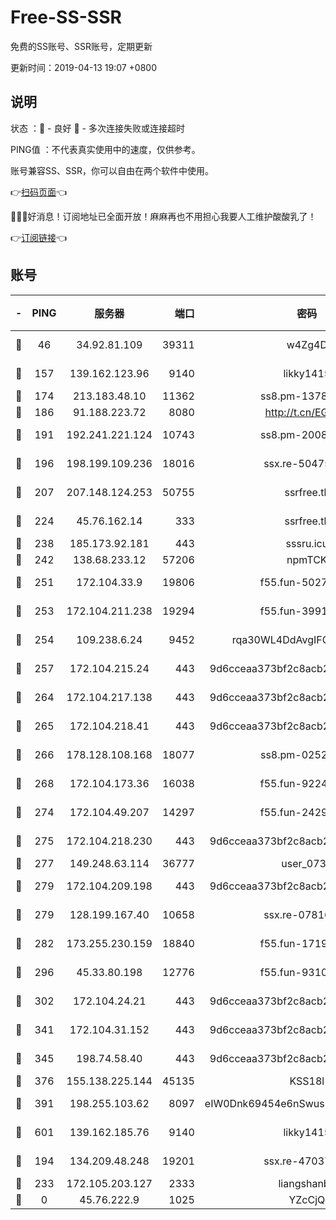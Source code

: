 # Free-SS-SSR

免费的SS账号、SSR账号，定期更新

更新时间：2019-04-13 19:07 +0800

## 说明

状态     ：🙂 - 良好 🙁 - 多次连接失败或连接超时

PING值   ：不代表真实使用中的速度，仅供参考。

账号兼容SS、SSR，你可以自由在两个软件中使用。

👉[扫码页面](https://liesauer.github.io/Free-SS-SSR/)👈

🎉🎉🎉好消息！订阅地址已全面开放！麻麻再也不用担心我要人工维护酸酸乳了！

👉[订阅链接](https://www.liesauer.net/yogurt/subscribe?ACCESS_TOKEN=DAYxR3mMaZAsaqUb)👈

## 账号

|-|PING|服务器|端口|密码|加密方式|区域|
|:----:|:----:|:-----:|-----:|:----:|:----:|:----:|
|🙂|46|34.92.81.109|39311|w4Zg4D|chacha20-ietf|US|
|🙂|157|139.162.123.96|9140|likky1415|aes-256-cfb|JP|
|🙂|174|213.183.48.10|11362|ss8.pm-13781696|rc4-md5|RU|
|🙂|186|91.188.223.72|8080|http://t.cn/EGJIyrl|rc4-md5|RU|
|🙂|191|192.241.221.124|10743|ss8.pm-20087644|aes-256-cfb|US|
|🙂|196|198.199.109.236|18016|ssx.re-50475816|aes-256-cfb|US|
|🙂|207|207.148.124.253|50755|ssrfree.tk|aes-256-cfb|SG|
|🙂|224|45.76.162.14|333|ssrfree.tk|aes-256-cfb|SG|
|🙂|238|185.173.92.181|443|sssru.icu|rc4-md5|RU|
|🙂|242|138.68.233.12|57206|npmTCK|rc4-md5|US|
|🙂|251|172.104.33.9|19806|f55.fun-50279923|aes-256-cfb|SG|
|🙂|253|172.104.211.238|19294|f55.fun-39915155|aes-256-cfb|US|
|🙂|254|109.238.6.24|9452|rqa30WL4DdAvgIFG6Fs3znzTa|aes-256-cfb|FR|
|🙂|257|172.104.215.24|443|9d6cceaa373bf2c8acb22e60b6a58be6|aes-256-cfb|US|
|🙂|264|172.104.217.138|443|9d6cceaa373bf2c8acb22e60b6a58be6|aes-256-cfb|US|
|🙂|265|172.104.218.41|443|9d6cceaa373bf2c8acb22e60b6a58be6|aes-256-cfb|US|
|🙂|266|178.128.108.168|18077|ss8.pm-02520646|aes-256-cfb|SG|
|🙂|268|172.104.173.36|16038|f55.fun-92247819|aes-256-cfb|SG|
|🙂|274|172.104.49.207|14297|f55.fun-24293624|aes-256-cfb|SG|
|🙂|275|172.104.218.230|443|9d6cceaa373bf2c8acb22e60b6a58be6|aes-256-cfb|US|
|🙂|277|149.248.63.114|36777|user_0731|chacha20|CA|
|🙂|279|172.104.209.198|443|9d6cceaa373bf2c8acb22e60b6a58be6|aes-256-cfb|US|
|🙂|279|128.199.167.40|10658|ssx.re-07816101|aes-256-cfb|SG|
|🙂|282|173.255.230.159|18840|f55.fun-17191367|aes-256-cfb|US|
|🙂|296|45.33.80.198|12776|f55.fun-93107872|aes-256-cfb|US|
|🙂|302|172.104.24.21|443|9d6cceaa373bf2c8acb22e60b6a58be6|aes-256-cfb|US|
|🙂|341|172.104.31.152|443|9d6cceaa373bf2c8acb22e60b6a58be6|aes-256-cfb|US|
|🙂|345|198.74.58.40|443|9d6cceaa373bf2c8acb22e60b6a58be6|aes-256-cfb|US|
|🙂|376|155.138.225.144|45135|KSS18l|rc4-md5|US|
|🙂|391|198.255.103.62|8097|eIW0Dnk69454e6nSwuspv9DmS201tQ0D|aes-256-cfb|US|
|🙂|601|139.162.185.76|9140|likky1415|aes-256-cfb|DE|
|🙂|194|134.209.48.248|19201|ssx.re-47037445|aes-256-cfb|US|
|🙂|233|172.105.203.127|2333|liangshanbo|chacha20|JP|
|🙁|0|45.76.222.9|1025|YZcCjQ|rc4-md5|JP|
